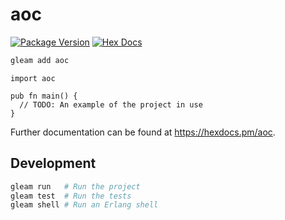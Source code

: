 # aoc

[![Package Version](https://img.shields.io/hexpm/v/aoc)](https://hex.pm/packages/aoc)
[![Hex Docs](https://img.shields.io/badge/hex-docs-ffaff3)](https://hexdocs.pm/aoc/)

```sh
gleam add aoc
```
```gleam
import aoc

pub fn main() {
  // TODO: An example of the project in use
}
```

Further documentation can be found at <https://hexdocs.pm/aoc>.

## Development

```sh
gleam run   # Run the project
gleam test  # Run the tests
gleam shell # Run an Erlang shell
```
